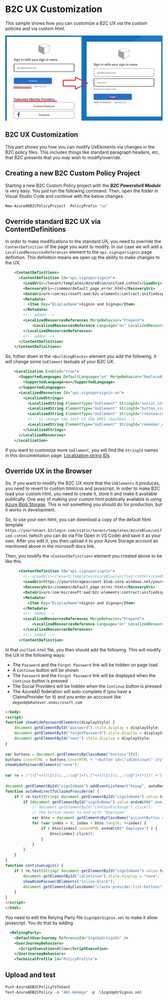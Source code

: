 # B2C UX Customization

This sample shows how you can customize a B2C UX via the custom policies and via custom html.

![JWT token with Group claims](/media/uxcust-page1-and-2.png)

## B2C UX Customization

This part shows you how you can modify UxElements via changes in the B2C policy files. This includes things like standard paragraph headers, etc, that B2C presents that you may wish to modify/override.

## Creating a new B2C Custom Policy Project

Starting a new B2C Custom Policy project with the ***B2C Powershell Module*** is very easy. You just run the following command. Then, open the folder in Visual Studio Code and continue with the below changes.

```powershell
New-AzureADB2CPolicyProject -PolicyPrefix "ux"
```

## Override standard B2C UX via ContentDefinitions

In order to make modifications to the standard UX, you need to override the `ContentDefinition` of the page you want to modify. In our case we will add a `LocalizedResourcesReferences` element to the `api.signuporsignin` page definition. This definition means we open up the ability to make changes to the UX. 

```xml
    <ContentDefinitions>
      <ContentDefinition Id="api.signuporsignin">
        <LoadUri>~/tenant/templates/AzureBlue/unified.cshtml</LoadUri>
        <RecoveryUri>~/common/default_page_error.html</RecoveryUri>
        <DataUri>urn:com:microsoft:aad:b2c:elements:contract:unifiedssp:2.1.0</DataUri>
        <Metadata>
          <Item Key="DisplayName">Signin and Signup</Item>
        </Metadata>
        <!-- added -->
        <LocalizedResourcesReferences MergeBehavior="Prepend">
            <LocalizedResourcesReference Language="en" LocalizedResourcesReferenceId="api.signuporsignin.en" />
        </LocalizedResourcesReferences>      
        <!-- added -->
      </ContentDefinition>
    </ContentDefinitions>
```

So, futher down in the `<BuildingBlocks>` element you add the following. It will change some `UxElement` textuals of your B2C UX. 
 
```xml
    <Localization Enabled="true">
      <SupportedLanguages DefaultLanguage="en" MergeBehavior="ReplaceAll">
        <SupportedLanguage>en</SupportedLanguage>
      </SupportedLanguages>
      <LocalizedResources Id="api.signuporsignin.en">
        <LocalizedStrings>
          <LocalizedString ElementType="UxElement" StringId="social_intro">Federated Identity Providers</LocalizedString>
          <LocalizedString ElementType="UxElement" StringId="button_signin">Login</LocalizedString>
          <LocalizedString ElementType="UxElement" StringId="createaccount_intro">Need an account?</LocalizedString>
          <!-- to change the text of the KMSI checkbox -->
          <LocalizedString ElementType="UxElement" StringId="remember_me">Remember me</LocalizedString>
        </LocalizedStrings>
      </LocalizedResources>
    </Localization>    
```

If you want to customize more `UxElement`, you will find the `StringId` names in this documentation page: [Localization string IDs](https://docs.microsoft.com/en-us/azure/active-directory-b2c/localization-string-ids)

## Override UX in the Browser

So, if you want to modify the B2C UX more that the `UXElements` it produces, you need to revert to custom html/css and javascript. In order to make B2C load your custom html, you need to create it, store it and make it available publically. One way of making your custom html publically available is using [Azure Blob Storage](https://docs.microsoft.com/en-us/azure/active-directory-b2c/custom-policy-ui-customization#2-create-an-azure-blob-storage-account). This is not something you should do for production, but it works in development.

So, to use your own html, you can download a copy of the default html template `https://yourtenant.b2clogin.com/static/tenant/templates/AzureBlue/unified.cshtml` (which you can do via File Open in VS Code) and save it as your own. After you edit it, you then upload it to your Azure Storage account as mentioned above in the microsoft docs link.

Then, you modify the `<ContentDefinition>` element you created above to be like this.

```xml
      <ContentDefinition Id="api.signuporsignin">
        <!--<LoadUri>~/tenant/templates/AzureBlue/unified.cshtml</LoadUri>-->
        <LoadUri>https://yourstorageaccount.blob.core.windows.net/yourcontainer/unified.html</LoadUri>
        <RecoveryUri>~/common/default_page_error.html</RecoveryUri>
        <DataUri>urn:com:microsoft:aad:b2c:elements:contract:unifiedssp:2.1.0</DataUri>
        <Metadata>
          <Item Key="DisplayName">Signin and Signup</Item>
        </Metadata>
        <!-- added -->
        <LocalizedResourcesReferences MergeBehavior="Prepend">
            <LocalizedResourcesReference Language="en" LocalizedResourcesReferenceId="api.signuporsignin.en" />
        </LocalizedResourcesReferences>      
        <!-- added -->
      </ContentDefinition>
```

In that `unified.html` file, you then should add the following. This will modify the UX in the following ways:
- The `Password` and the `Forgot Password` link will be hidden on page load
- A `Continue` button will be shown
- The `Password` and the `Forgot Password` link will be displayed when the `Continue` button is pressed
- The Social Providers will be hidden when the `Continue` button is pressed
- The AzureAD federation will auto-complete if (you have a ClaimsProvider for it) and you enter an acccount like `meganb@whatever.onmicrosoft.com`

```html
</body>
<script>
function showHidePasswordElements(displayStyle) {
    document.getElementById("password").style.display = displayStyle;
    document.getElementById("forgotPassword").style.display = displayStyle;
    document.getElementById("next").style.display = displayStyle;
}

var buttons = document.getElementsByClassName("buttons")[0];
buttons.innerHTML = buttons.innerHTML + "<button id=\"idContinue\" style=\"display:inline-block;\" onclick=\"continueLogin()\">Continue</button>";
showHidePasswordElements("none");

var re = /^(([^<>()\[\]\\.,;:\s@"]+(\.[^<>()\[\]\\.,;:\s@"]+)*)|(".+"))@((\[[0-9]{1,3}\.[0-9]{1,3}\.[0-9]{1,3}\.[0-9]{1,3}\])|(([a-zA-Z\-0-9]+\.)+[a-zA-Z]{2,}))$/;

document.getElementById("signInName").addEventListener("keyup", autoRedirectToClaimsProvider);
function autoRedirectToClaimsProvider(e) {
    if ( re.test(String( document.getElementById("signInName").value.toLowerCase() ) ) ) {
        if (document.getElementById("signInName").value.endsWith(".onmicrosoft.com") ) {
            // document.getElementById("ContosoExchange").click();
            // the button needs to end with "Employee"
            var btns = document.getElementsByClassName("accountButton claims-provider-selection");
            for (var index = 0; index < btns.length; ++index) {
                if ( btns[index].innerHTML.endsWith(" Employee") ) {
                    btns[index].click();
                }
            }
        }
    }  
}    
function continueLogin() {
    if ( re.test(String( document.getElementById("signInName").value.toLowerCase() ) ) ) {
        document.getElementById("idContinue").style.display = "none";
        showHidePasswordElements("inline-block");
        document.getElementsByClassName("claims-provider-list-buttons")[0].style.display = "none";
    }  
}
</script>
</html>
``` 

You need to edit the Relying Party file `SignUpOrSignin.xml` to make it allow javascript. You do that by adding

```xml
  <RelyingParty>
    <DefaultUserJourney ReferenceId="SignUpOrSignIn" />
    <UserJourneyBehaviors>
      <ScriptExecution>Allow</ScriptExecution>
    </UserJourneyBehaviors>
    <TechnicalProfile Id="PolicyProfile">
```

## Upload and test

```powershell
Push-AzureADB2CPolicyToTenant
Test-AzureADB2CPolicy -n "ABC-WebApp" -p .\SignUpOrSignin.xml
```
